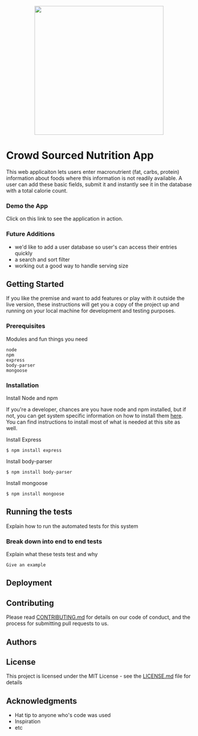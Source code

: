 <p align="center">
  <img width="350" height="350" src="https://i.pinimg.com/originals/06/80/1f/06801f7964ec331b48d45313543e92a7.jpg">
</p>

# Crowd Sourced Nutrition App  
This web applicaiton lets users enter macronutrient (fat, carbs, protein) information about foods where this information is not readily available. A user can add these basic fields, submit it and instantly see it in the database with a total calorie count.  

### Demo the App
Click on this link to see the application in action.

### Future Additions
- we'd like to add a user database so user's can access their entries quickly
- a search and sort filter
- working out a good way to handle serving size


## Getting Started   
If you like the premise and want to add features or play with it outside the live version, these instructions will get you a copy of the project up and running on your local machine for development and testing purposes.

### Prerequisites  
Modules and fun things you need
```
node
npm
express
body-parser
mongoose
```

### Installation  
Install Node and npm    

If you're a developer, chances are you have node and npm installed, but if not, you can get system specific information on how to install them [here](https://www.npmjs.com/get-npm).  You can find instructions to install most of what is needed at this site as well.


Install Express  
```
$ npm install express
```

Install body-parser  
```
$ npm install body-parser
```

Install mongoose  
```
$ npm install mongoose
```


## Running the tests
Explain how to run the automated tests for this system

### Break down into end to end tests
Explain what these tests test and why
```
Give an example
```


## Deployment


## Contributing

Please read [CONTRIBUTING.md](https://gist.github.com/PurpleBooth/b24679402957c63ec426) for details on our code of conduct, and the process for submitting pull requests to us.


## Authors

## License

This project is licensed under the MIT License - see the [LICENSE.md](LICENSE.md) file for details

## Acknowledgments

* Hat tip to anyone who's code was used
* Inspiration
* etc


